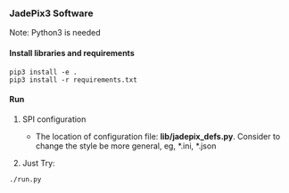 ### JadePix3 Software

Note: Python3 is needed

#### Install libraries and requirements
```shell script
pip3 install -e .
pip3 install -r requirements.txt
```

#### Run
1. SPI configuration
    * The location of configuration file: __lib/jadepix_defs.py__. Consider to change the style be more general, eg, *.ini, *.json

2. Just Try:
```shell script
./run.py
```